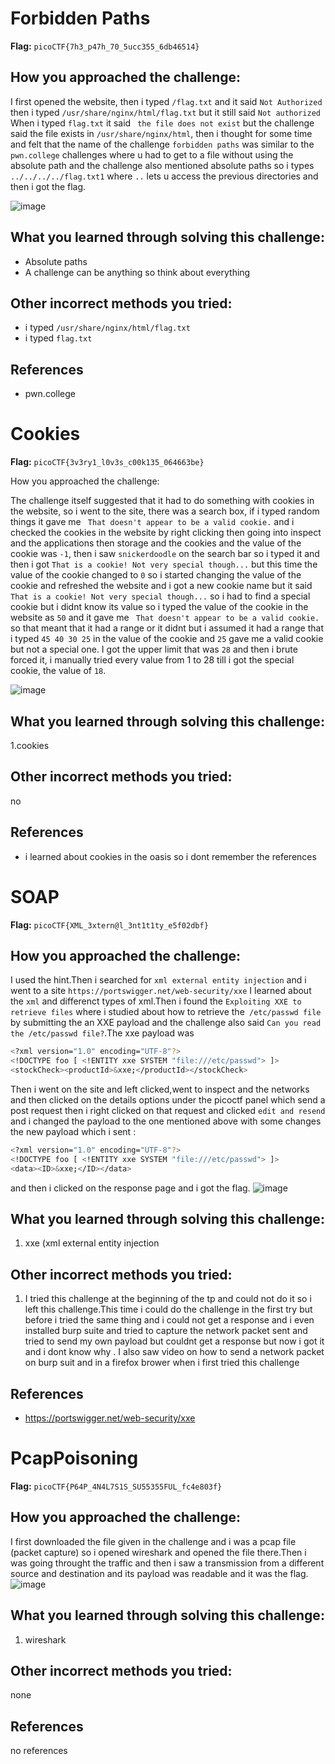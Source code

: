 # Forbidden Paths

**Flag:** `picoCTF{7h3_p47h_70_5ucc355_6db46514}`

## How you approached the challenge:
I first opened the website, then i typed `/flag.txt` and it said `Not Authorized` then i typed `/usr/share/nginx/html/flag.txt` but it still said `Not authorized`
When i typed `flag.txt` it said ` the file does not exist` but the challenge said the file exists in `/usr/share/nginx/html`, then i thought for some time 
and felt that the name of the challenge `forbidden paths` was similar to the `pwn.college` challenges where u had to get to a file without using the absolute path
and the challenge also mentioned absolute paths so i types `../../../../flag.txt1` where `..` lets u access the previous directories and then i got the flag.

![image](https://github.com/user-attachments/assets/6460223f-0069-41db-a142-3f9100f563b3)

## What you learned through solving this challenge:

- Absolute paths 
- A challenge can be anything so think about everything 

## Other incorrect methods you tried:
 - i typed `/usr/share/nginx/html/flag.txt`
 - i typed `flag.txt`
   

## References
 - pwn.college

# Cookies

**Flag:** `picoCTF{3v3ry1_l0v3s_c00k135_064663be}`

How you approached the challenge:

The challenge itself suggested that it had to do something with cookies in the website, so i went to the site, there was a search box, if i typed random things 
it gave me ` That doesn't appear to be a valid cookie.` and i checked the cookies in the website by right clicking then going into inspect and the applications
then storage and the cookies and the value of the cookie was `-1`, then i saw `snickerdoodle` on the search bar so i typed it and then
i got `That is a cookie! Not very special though...` but this time the value of the cookie changed to `0` so i started changing the value of the cookie and refreshed 
the website and i got a new cookie name but it said `That is a cookie! Not very special though...` so i had to find a special cookie but i didnt know its value 
so i typed the value of the cookie in the website as `50` and it gave me ` That doesn't appear to be a valid cookie.` so that meant that it had a range or it didnt 
but i assumed it had a range that i typed `45 40 30 25` in the value of the cookie and `25` gave me a valid cookie but not a special one. I got the upper limit
that was `28` and then i brute forced it, i manually tried every value from 1 to 28 till i got the special cookie, the value of ` 18 `. 

![image](https://github.com/user-attachments/assets/65269818-eca1-43dc-81e5-d3600103e073)


## What you learned through solving this challenge:
1.cookies

## Other incorrect methods you tried:
no 

## References
- i learned about cookies in the oasis so i dont remember the references 
# SOAP

**Flag:** `picoCTF{XML_3xtern@l_3nt1t1ty_e5f02dbf}`

## How you approached the challenge:
I used the hint.Then i searched for `xml external entity injection` and i went to a site `https://portswigger.net/web-security/xxe` I learned about the `xml` and 
differenct types of xml.Then i found the `Exploiting XXE to retrieve files`   where i studied about how to retrieve the` /etc/passwd file` by submitting the an  XXE payload and the challenge also said `Can you read the /etc/passwd file?`.The xxe payload was 
```bash
<?xml version="1.0" encoding="UTF-8"?>
<!DOCTYPE foo [ <!ENTITY xxe SYSTEM "file:///etc/passwd"> ]>
<stockCheck><productId>&xxe;</productId></stockCheck>
```
Then i went on the site and left clicked,went to inspect and the networks and then clicked on the details options under the picoctf panel which send a post request 
then i right clicked on that request and clicked ` edit and resend ` and i changed the payload to the one mentioned above with some changes 
the new payload which i sent :
```bash
<?xml version="1.0" encoding="UTF-8"?>
<!DOCTYPE foo [ <!ENTITY xxe SYSTEM "file:///etc/passwd"> ]>
<data><ID>&xxe;</ID></data>
```
and then i clicked on the response page and i got the flag.
![image](https://github.com/user-attachments/assets/78f03982-7446-4b79-a90d-3b8f70a71170)


## What you learned through solving this challenge:

1. xxe (xml external entity injection 

## Other incorrect methods you tried:
1. I tried this challenge at the beginning of the tp and could not do it so i left this challenge.This time i could do the challenge in the first try but before
i tried the same thing and i could not get a response and i even installed burp suite and tried to capture the network packet sent and tried to send my own payload
but couldnt get a response but now i got it and i dont know why . I also saw video on how to send a network packet on burp suit and in a firefox brower when i first tried this challenge

## References
- https://portswigger.net/web-security/xxe

# PcapPoisoning

**Flag:** `picoCTF{P64P_4N4L7S1S_SU55355FUL_fc4e803f}`

## How you approached the challenge:
I first downloaded the file given in the challenge and i was a pcap file (packet capture) so i opened wireshark and opened the file there.Then i was going throught the traffic and then i saw a transmission from a different source and destination and its payload was readable and it was the flag.
![image](https://github.com/user-attachments/assets/1edf9ce7-58d0-4f6a-a91f-7fa6efa2804e)

## What you learned through solving this challenge:
1. wireshark
## Other incorrect methods you tried:
none

## References
no references

